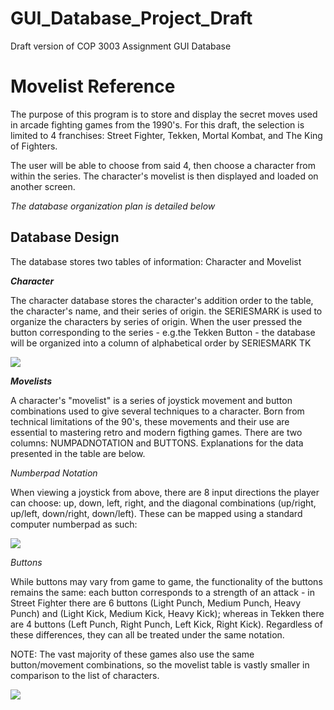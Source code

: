 # GUI_Database_Project_Draft
Draft version of COP 3003 Assignment GUI Database 


# Movelist Reference 
The purpose of this program is to store and display the secret moves used in arcade fighting games from the 1990's.
For this draft, the selection is limited to 4 franchises: Street Fighter, Tekken, Mortal Kombat, and The King of Fighters.

The user will be able to choose from said 4, then choose a character from within the series. The character's movelist is then displayed and loaded on another screen.

*The database organization plan is detailed below*

## Database Design
The database stores two tables of information: Character and Movelist

***Character***

The character database stores the character's addition order to the table, the character's name, and their series of origin. the SERIESMARK is used to organize the characters by series of origin. When the user pressed the button corresponding to the series - e.g.the Tekken Button - the database will be organized into a column of alphabetical order by SERIESMARK TK 

![](/Icons/Database1.PNG)

***Movelists***

A character's "movelist" is a series of joystick movement and button combinations used to give several techniques to a character. Born from technical limitations of the 90's, these movements and their use are essential to mastering retro and modern figthing games. There are two columns: NUMPADNOTATION and BUTTONS. Explanations for the data presented in the table are below.

*Numberpad Notation*

When viewing a joystick from above, there are 8 input directions the player can choose: up, down, left, right, and the diagonal combinations (up/right, up/left, down/right, down/left). These can be mapped using a standard computer numberpad as such:

![](/Icons/NumpadNotation.jpg)


*Buttons*

While buttons may vary from game to game, the functionality of the buttons remains the same: each button corresponds to a strength of an attack - in Street Fighter there are 6 buttons (Light Punch, Medium Punch, Heavy Punch) and (Light Kick, Medium Kick, Heavy Kick); whereas in Tekken there are 4 buttons (Left Punch, Right Punch, Left Kick, Right Kick). Regardless of these differences, they can all be treated under the same notation.

NOTE: The vast majority of these games also use the same button/movement combinations, so the movelist table is vastly smaller in comparison to the list of characters.

![](/Icons/Database2.PNG)




